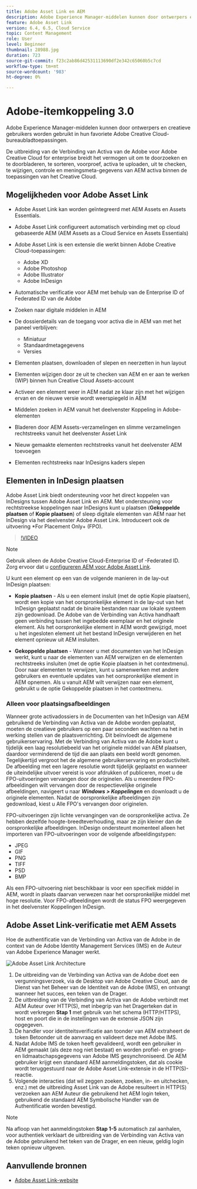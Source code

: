 ```yaml
---
title: Adobe Asset Link en AEM
description: Adobe Experience Manager-middelen kunnen door ontwerpers en creatieve gebruikers worden gebruikt in hun favoriete Adobe Creative Cloud-bureaubladtoepassingen. De uitbreiding van de Verbinding van Activa van de Adobe voor Adobe Creative Cloud for enterprise breidt het vermogen uit om te doorzoeken en te doorbladeren, te sorteren, voorproef, activa te uploaden, uit te checken, te wijzigen, controle, en meningsmeta-gegevens van AEM activa binnen de hulpmiddelen van de Creative Cloud zoals Adobe XD, Photoshop, InDesign, en Illustrator.
feature: Adobe Asset Link
version: 6.4, 6.5, Cloud Service
topic: Content Management
role: User
level: Beginner
thumbnail: 28988.jpg
duration: 723
source-git-commit: f23c2ab86d42531113690df2e342c65060b5c7cd
workflow-type: tm+mt
source-wordcount: '983'
ht-degree: 0%

---
```



# Adobe-itemkoppeling 3.0

Adobe Experience Manager-middelen kunnen door ontwerpers en creatieve gebruikers worden gebruikt in hun favoriete Adobe Creative Cloud-bureaubladtoepassingen.

De uitbreiding van de Verbinding van Activa van de Adobe voor Adobe Creative Cloud for enterprise breidt het vermogen uit om te doorzoeken en te doorbladeren, te sorteren, voorproef, activa te uploaden, uit te checken, te wijzigen, controle en meningsmeta-gegevens van AEM activa binnen de toepassingen van het Creative Cloud.

## Mogelijkheden voor Adobe Asset Link

+ Adobe Asset Link kan worden geïntegreerd met AEM Assets en Assets Essentials.
+ Adobe Asset Link configureert automatisch verbinding met op cloud gebaseerde AEM (AEM Assets as a Cloud Service en Assets Essentials)
+ Adobe Asset Link is een extensie die werkt binnen Adobe Creative Cloud-toepassingen:

   + Adobe XD
   + Adobe Photoshop
   + Adobe Illustrator
   + Adobe InDesign

+ Automatische verificatie voor AEM met behulp van de Enterprise ID of Federated ID van de Adobe
+ Zoeken naar digitale middelen in AEM
+ De dossierdetails van de toegang voor activa die in AEM van met het paneel verblijven:
   + Miniatuur
   + Standaardmetagegevens
   + Versies
+ Elementen plaatsen, downloaden of slepen en neerzetten in hun layout
+ Elementen wijzigen door ze uit te checken van AEM en er aan te werken (WIP) binnen hun Creative Cloud Assets-account
+ Activeer een element weer in AEM nadat ze klaar zijn met het wijzigen ervan en de nieuwe versie wordt weerspiegeld in AEM
+ Middelen zoeken in AEM vanuit het deelvenster Koppeling in Adobe-elementen
+ Bladeren door AEM Assets-verzamelingen en slimme verzamelingen rechtstreeks vanuit het deelvenster Asset Link
+ Nieuw gemaakte elementen rechtstreeks vanuit het deelvenster AEM toevoegen
+ Elementen rechtstreeks naar InDesigns kaders slepen

## Elementen in InDesign plaatsen

Adobe Asset Link biedt ondersteuning voor het direct koppelen van InDesigns tussen Adobe Asset Link en AEM. Met ondersteuning voor rechtstreekse koppelingen naar InDesigns kunt u plaatsen (__Gekoppelde plaatsen__ of __Kopie plaatsen__) of sleep digitale elementen van AEM naar het InDesign via het deelvenster Adobe Asset Link. Introduceert ook de uitvoering *For Placement Only+ (FPO).

>[!VIDEO](https://video.tv.adobe.com/v/28988?quality=12&learn=on)

>[!NOTE]
>
>Gebruik alleen de Adobe Creative Cloud-Enterprise ID of -Federated ID. Zorg ervoor dat u [configureren AEM voor Adobe Asset Link](https://helpx.adobe.com/enterprise/admin-guide.html/enterprise/using/adobe-asset-link.ug.html).

U kunt een element op een van de volgende manieren in de lay-out InDesign plaatsen:

+ **Kopie plaatsen** - Als u een element insluit (met de optie Kopie plaatsen), wordt een kopie van het oorspronkelijke element in de lay-out van het InDesign geplaatst nadat de binaire bestanden naar uw lokale systeem zijn gedownload. De Adobe van de Verbinding van Activa handhaaft geen verbinding tussen het ingebedde exemplaar en het originele element. Als het oorspronkelijke element in AEM wordt gewijzigd, moet u het ingesloten element uit het bestand InDesign verwijderen en het element opnieuw uit AEM insluiten.

+ **Gekoppelde plaatsen** - Wanneer u met documenten van het InDesign werkt, kunt u naar de elementen van AEM verwijzen en de elementen rechtstreeks insluiten (met de optie Kopie plaatsen in het contextmenu). Door naar elementen te verwijzen, kunt u samenwerken met andere gebruikers en eventuele updates van het oorspronkelijke element in AEM opnemen. Als u vanuit AEM wilt verwijzen naar een element, gebruikt u de optie Gekoppelde plaatsen in het contextmenu.

### Alleen voor plaatsingsafbeeldingen

Wanneer grote activadossiers in de Documenten van het InDesign van AEM gebruikend de Verbinding van Activa van de Adobe worden geplaatst, moeten de creatieve gebruikers op een paar seconden wachten na het in werking stellen van de plaatsverrichting. Dit beïnvloedt de algemene gebruikerservaring. Met de Verbinding van Activa van de Adobe kunt u tijdelijk een laag resolutiebeeld van het originele middel van AEM plaatsen, daardoor verminderend de tijd die aan plaats een beeld wordt genomen. Tegelijkertijd vergroot het de algemene gebruikerservaring en productiviteit. De afbeelding met een lagere resolutie wordt tijdelijk geplaatst en wanneer de uiteindelijke uitvoer vereist is voor afdrukken of publiceren, moet u de FPO-uitvoeringen vervangen door de originelen. Als u meerdere FPO-afbeeldingen wilt vervangen door de respectievelijke originele afbeeldingen, navigeert u naar **_Windows > Koppelingen_** en downloadt u de originele elementen. Nadat de oorspronkelijke afbeeldingen zijn gedownload, kiest u Alle FPO&#39;s vervangen door originelen.

FPO-uitvoeringen zijn lichte vervangingen van de oorspronkelijke activa. Ze hebben dezelfde hoogte-breedteverhouding, maar ze zijn kleiner dan de oorspronkelijke afbeeldingen. InDesign ondersteunt momenteel alleen het importeren van FPO-uitvoeringen voor de volgende afbeeldingstypen:

+ JPEG
+ GIF
+ PNG
+ TIFF
+ PSD
+ BMP

Als een FPO-uitvoering niet beschikbaar is voor een specifiek middel in AEM, wordt in plaats daarvan verwezen naar het oorspronkelijke middel met hoge resolutie. Voor FPO-afbeeldingen wordt de status FPO weergegeven in het deelvenster Koppelingen InDesign.

## Adobe Asset Link-verificatie met AEM Assets

Hoe de authentificatie van de Verbinding van Activa van de Adobe in de context van de Adobe Identity Management Services (IMS) en de Auteur van Adobe Experience Manager werkt.

![Adobe Asset Link Architecture](assets/adobe-asset-link-article-understand.png)

1. De uitbreiding van de Verbinding van Activa van de Adobe doet een vergunningsverzoek, via de Desktop van Adobe Creative Cloud, aan de Dienst van het Beheer van de Identiteit van de Adobe (IMS), en ontvangt wanneer het succes, een teken van de Drager.
1. De uitbreiding van de Verbinding van Activa van de Adobe verbindt met AEM Auteur over HTTP(S), met inbegrip van het Dragerteken dat in wordt verkregen **Stap 1** met gebruik van het schema (HTTP/HTTPS), host en poort die in de instellingen van de extensie JSON zijn opgegeven.
1. De handler voor identiteitsverificatie aan toonder van AEM extraheert de token Betoonder uit de aanvraag en valideert deze met Adobe IMS.
1. Nadat Adobe IMS de token heeft gevalideerd, wordt een gebruiker in AEM gemaakt (als deze nog niet bestaat) en worden profiel- en groep- en lidmaatschapsgegevens van Adobe IMS gesynchroniseerd. De AEM gebruiker krijgt een standaard AEM aanmeldingstoken, dat als cookie wordt teruggestuurd naar de Adobe Asset Link-extensie in de HTTP(S)-reactie.
1. Volgende interacties (dat wil zeggen zoeken, zoeken, in- en uitchecken, enz.) met de uitbreiding Asset Link van de Adobe resulteert in HTTP(S) verzoeken aan AEM Auteur die gebruikend het AEM login teken, gebruikend de standaard AEM Symbolische Handler van de Authentificatie worden bevestigd.

>[!NOTE]
>
>Na afloop van het aanmeldingstoken **Stap 1-5** automatisch zal aanhalen, voor authentiek verklaart de uitbreiding van de Verbinding van Activa van de Adobe gebruikend het teken van de Drager, en een nieuw, geldig login teken opnieuw uitgeven.

## Aanvullende bronnen

+ [Adobe Asset Link-website](https://www.adobe.com/creativecloud/business/enterprise/adobe-asset-link.html)
